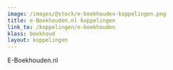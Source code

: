 ```yaml
---
image: /images/@stock/e-boekhouden-koppelingen.png
title: e-Boekhouden.nl koppelingen
link_to: /koppelingen/e-boekhouden
klass: boekhoud
layout: koppelingen
---
```

E-Boekhouden.nl